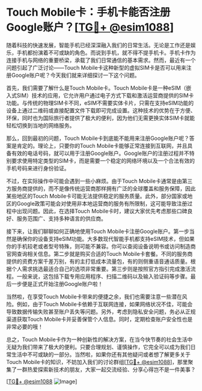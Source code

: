 # Touch Mobile卡：手机卡能否注册Google账户？[[TG💪+ @esim1088](https://t.me/s/esim1088)]

随着科技的快速发展，智能手机已经深深融入我们的日常生活。无论是工作还是娱乐，手机都扮演着不可或缺的角色。而说到手机，就不得不提手机卡。手机卡作为连接手机与网络的重要桥梁，承载了我们日常通信的基本需求。然而，最近有一个问题引起了广泛讨论——Touch Mobile卡这种新型的虚拟SIM卡是否可以用来注册Google账户呢？今天我们就来详细探讨一下这个问题。

首先，我们需要了解什么是Touch Mobile卡。Touch Mobile卡是一种eSIM（嵌入式SIM）技术的应用，它允许用户通过电子方式下载和激活运营商提供的SIM卡功能。与传统的物理SIM卡不同，eSIM不需要实体卡片，只需在支持eSIM功能的设备上通过二维码或直接配置文件下载即可完成设置。这种技术的优势在于方便、环保，同时也为国际旅行者提供了极大的便利，因为他们无需更换实体SIM卡就能轻松切换到当地的网络服务。

那么，回到最初的问题，Touch Mobile卡到底能不能用来注册Google账户呢？答案是肯定的。理论上，只要你的Touch Mobile卡能够正常连接到互联网，并且具备有效的电话号码，就可以用于注册Google账户。Google账户的注册过程并不特别要求使用特定类型的SIM卡，而是需要一个稳定的网络环境以及一个合法有效的手机号码来进行身份验证。

不过，在实际操作中可能会遇到一些小麻烦。由于Touch Mobile卡通常是由第三方服务商提供的，而不是像传统运营商那样拥有广泛的全球覆盖和服务保障，因此某些地区的Touch Mobile卡可能无法提供稳定的服务质量。此外，部分国家或地区的Google政策可能会对使用非本地运营商的服务有所限制，这可能导致注册过程中出现问题。因此，在选择Touch Mobile卡时，建议大家优先考虑那些口碑良好、服务范围广、支持多种语言的供应商。

接下来，让我们聊聊如何正确地使用Touch Mobile卡注册Google账户。第一步当然是确保你的设备支持eSIM功能。大多数现代智能手机都支持eSIM技术，但如果你的手机较老或者型号特殊，则可能不兼容。你可以查阅设备说明书或访问制造商官网查询相关信息。第二步就是购买合适的Touch Mobile卡套餐。不同的服务商提供的资费方案千差万别，有的主打低成本流量包，有的则侧重语音通话质量。根据个人需求挑选最适合自己的选项非常重要。第三步则是按照官方指引完成激活流程。一般来说，这包括下载专用应用程序、扫描二维码以及输入验证码等步骤。最后一步便是正式开始注册Google账户啦！

当然啦，在享受Touch Mobile卡带来的便捷之余，我们也需要注意一些潜在风险。例如，由于Touch Mobile卡依赖于互联网连接，如果网络状况不佳，可能会导致数据传输失败甚至账户丢失等问题。另外，考虑到隐私安全问题，务必从正规渠道获取Touch Mobile卡并妥善保管个人信息。同时，定期检查账户安全性也是非常必要的哦！

总之，Touch Mobile卡作为一种创新性的解决方案，在当今快节奏的社会生活中无疑为我们带来了极大的便利。只要合理规划、谨慎操作，它完全可以成为我们日常生活中不可或缺的一部分。当然啦，如果你还有其他疑问或者想了解更多关于Touch Mobile卡的知识，不妨加入我们的讨论群组[[TG💪+ @esim1088](https://t.me/s/esim1088)]，那里聚集了一群热爱探索新技术的朋友，大家一起交流经验、分享心得岂不是一件美事？

[[TG💪+ @esim1088](https://t.me/s/esim1088) ![Image](https://i.postimg.cc/4NQfJmqS/Snipaste-2025-05-13-00-14-12.png)]